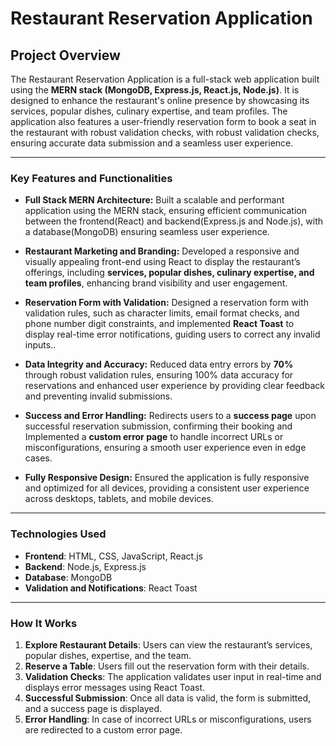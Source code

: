 # Restaurant Reservation Application

## Project Overview
The Restaurant Reservation Application is a full-stack web application built using the **MERN stack (MongoDB, Express.js, React.js, Node.js)**. It is designed to enhance the restaurant's online presence by showcasing its services, popular dishes, culinary expertise, and team profiles. The application also features a user-friendly reservation form to book a seat in the restaurant with robust validation checks, with robust validation checks, ensuring accurate data submission and a seamless user experience.

---
### Key Features and Functionalities
- **Full Stack MERN Architecture:** Built a scalable and performant application using the MERN stack, ensuring efficient communication between the frontend(React) and backend(Express.js and Node.js), with a database(MongoDB) ensuring seamless user experience.
   
- **Restaurant Marketing and Branding:** Developed a responsive and visually appealing front-end using React to display the restaurant’s offerings, including **services, popular dishes, culinary expertise, and team profiles**, enhancing brand visibility and user engagement.

- **Reservation Form with Validation:** Designed a reservation form with validation rules, such as character limits, email format checks, and phone number digit constraints, and implemented **React Toast** to display real-time error notifications, guiding users to correct any invalid inputs..
   
- **Data Integrity and Accuracy:** Reduced data entry errors by **70%** through robust validation rules, ensuring 100% data accuracy for reservations and enhanced user experience by providing clear feedback and preventing invalid submissions.
  
- **Success and Error Handling:** Redirects users to a **success page** upon successful reservation submission, confirming their booking and Implemented a **custom error page** to handle incorrect URLs or misconfigurations, ensuring a smooth user experience even in edge cases.

- **Fully Responsive Design:** Ensured the application is fully responsive and optimized for all devices, providing a consistent user experience across desktops, tablets, and mobile devices.

---
### **Technologies Used**
- **Frontend**: HTML, CSS, JavaScript, React.js  
- **Backend**: Node.js, Express.js  
- **Database**: MongoDB  
- **Validation and Notifications**: React Toast   

--- 
### **How It Works**
1. **Explore Restaurant Details**: Users can view the restaurant’s services, popular dishes, expertise, and the team.  
2. **Reserve a Table**: Users fill out the reservation form with their details.  
3. **Validation Checks**: The application validates user input in real-time and displays error messages using React Toast.  
4. **Successful Submission**: Once all data is valid, the form is submitted, and a success page is displayed.  
5. **Error Handling**: In case of incorrect URLs or misconfigurations, users are redirected to a custom error page. 
